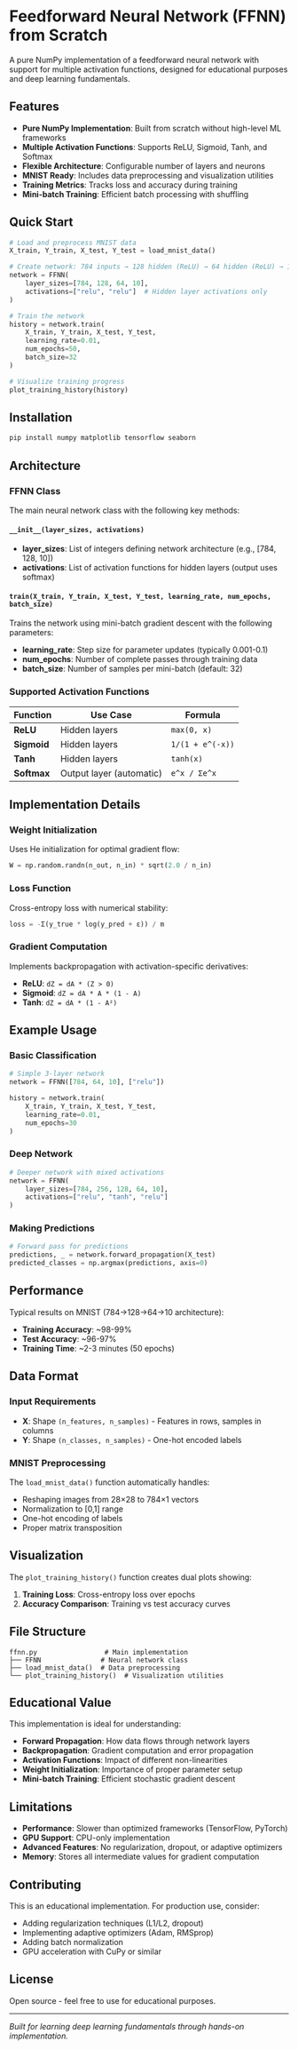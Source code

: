 # Feedforward Neural Network (FFNN) from Scratch

A pure NumPy implementation of a feedforward neural network with support for multiple activation functions, designed for educational purposes and deep learning fundamentals.

## Features

- **Pure NumPy Implementation**: Built from scratch without high-level ML frameworks
- **Multiple Activation Functions**: Supports ReLU, Sigmoid, Tanh, and Softmax
- **Flexible Architecture**: Configurable number of layers and neurons
- **MNIST Ready**: Includes data preprocessing and visualization utilities
- **Training Metrics**: Tracks loss and accuracy during training
- **Mini-batch Training**: Efficient batch processing with shuffling

## Quick Start

```python
# Load and preprocess MNIST data
X_train, Y_train, X_test, Y_test = load_mnist_data()

# Create network: 784 inputs → 128 hidden (ReLU) → 64 hidden (ReLU) → 10 outputs
network = FFNN(
    layer_sizes=[784, 128, 64, 10],
    activations=["relu", "relu"]  # Hidden layer activations only
)

# Train the network
history = network.train(
    X_train, Y_train, X_test, Y_test,
    learning_rate=0.01,
    num_epochs=50,
    batch_size=32
)

# Visualize training progress
plot_training_history(history)
```

## Installation

```bash
pip install numpy matplotlib tensorflow seaborn
```

## Architecture

### FFNN Class

The main neural network class with the following key methods:

#### `__init__(layer_sizes, activations)`
- **layer_sizes**: List of integers defining network architecture (e.g., [784, 128, 10])
- **activations**: List of activation functions for hidden layers (output uses softmax)

#### `train(X_train, Y_train, X_test, Y_test, learning_rate, num_epochs, batch_size)`
Trains the network using mini-batch gradient descent with the following parameters:
- **learning_rate**: Step size for parameter updates (typically 0.001-0.1)
- **num_epochs**: Number of complete passes through training data
- **batch_size**: Number of samples per mini-batch (default: 32)

### Supported Activation Functions

| Function | Use Case | Formula |
|----------|----------|---------|
| **ReLU** | Hidden layers | `max(0, x)` |
| **Sigmoid** | Hidden layers | `1/(1 + e^(-x))` |
| **Tanh** | Hidden layers | `tanh(x)` |
| **Softmax** | Output layer (automatic) | `e^x / Σe^x` |

## Implementation Details

### Weight Initialization
Uses He initialization for optimal gradient flow:
```python
W = np.random.randn(n_out, n_in) * sqrt(2.0 / n_in)
```

### Loss Function
Cross-entropy loss with numerical stability:
```python
loss = -Σ(y_true * log(y_pred + ε)) / m
```

### Gradient Computation
Implements backpropagation with activation-specific derivatives:
- **ReLU**: `dZ = dA * (Z > 0)`
- **Sigmoid**: `dZ = dA * A * (1 - A)`
- **Tanh**: `dZ = dA * (1 - A²)`

## Example Usage

### Basic Classification
```python
# Simple 3-layer network
network = FFNN([784, 64, 10], ["relu"])

history = network.train(
    X_train, Y_train, X_test, Y_test,
    learning_rate=0.01,
    num_epochs=30
)
```

### Deep Network
```python
# Deeper network with mixed activations
network = FFNN(
    layer_sizes=[784, 256, 128, 64, 10],
    activations=["relu", "tanh", "relu"]
)
```

### Making Predictions
```python
# Forward pass for predictions
predictions, _ = network.forward_propagation(X_test)
predicted_classes = np.argmax(predictions, axis=0)
```

## Performance

Typical results on MNIST (784→128→64→10 architecture):
- **Training Accuracy**: ~98-99%
- **Test Accuracy**: ~96-97%
- **Training Time**: ~2-3 minutes (50 epochs)

## Data Format

### Input Requirements
- **X**: Shape `(n_features, n_samples)` - Features in rows, samples in columns
- **Y**: Shape `(n_classes, n_samples)` - One-hot encoded labels

### MNIST Preprocessing
The `load_mnist_data()` function automatically handles:
- Reshaping images from 28×28 to 784×1 vectors
- Normalization to [0,1] range
- One-hot encoding of labels
- Proper matrix transposition

## Visualization

The `plot_training_history()` function creates dual plots showing:
1. **Training Loss**: Cross-entropy loss over epochs
2. **Accuracy Comparison**: Training vs test accuracy curves

## File Structure

```
ffnn.py                 # Main implementation
├── FFNN               # Neural network class
├── load_mnist_data()  # Data preprocessing
└── plot_training_history()  # Visualization utilities
```

## Educational Value

This implementation is ideal for understanding:
- **Forward Propagation**: How data flows through network layers
- **Backpropagation**: Gradient computation and error propagation
- **Activation Functions**: Impact of different non-linearities
- **Weight Initialization**: Importance of proper parameter setup
- **Mini-batch Training**: Efficient stochastic gradient descent

## Limitations

- **Performance**: Slower than optimized frameworks (TensorFlow, PyTorch)
- **GPU Support**: CPU-only implementation
- **Advanced Features**: No regularization, dropout, or adaptive optimizers
- **Memory**: Stores all intermediate values for gradient computation

## Contributing

This is an educational implementation. For production use, consider:
- Adding regularization techniques (L1/L2, dropout)
- Implementing adaptive optimizers (Adam, RMSprop)
- Adding batch normalization
- GPU acceleration with CuPy or similar

## License

Open source - feel free to use for educational purposes.

---

*Built for learning deep learning fundamentals through hands-on implementation.*
